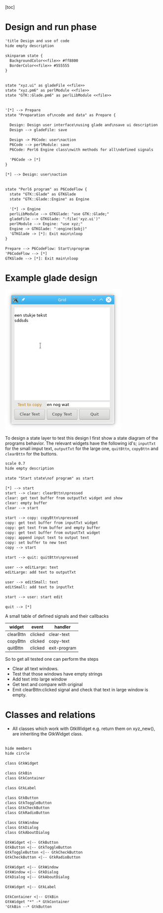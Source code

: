 [toc]

# Design and run phase

```plantuml
'title Design and use of code
hide empty description

skinparam state {
  BackgroundColor<<file>> #ff8800
  BorderColor<<file>> #555555
}


state "xyz.ui" as gladeFile <<file>>
state "xyz.pm6" as perlModule <<file>>
state "GTK::Glade.pm6" as perlLibModule <<file>>


'[*] --> Prepare
state "Preparation of\ncode and data" as Prepare {

  Design: Design user interface\nusing glade and\nsave ui description
  Design --> gladeFile: save

  Design -> P6Code: user\naction
  P6Code --> perlModule: save
  P6Code: Perl6 Engine class\nwith methods for all\ndefined signals

  'P6Code -> [*]
}

[*] --> Design: user\naction


state "Perl6 program" as P6CodeFlow {
  state "GTK::Glade" as GTKGlade
  state "GTK::Glade::Engine" as Engine

  '[*] -> Engine
  perlLibModule --> GTKGlade: "use GTK::Glade;"
  gladeFile --> GTKGlade: ":file('xyz.ui')"
  perlModule --> Engine: "use xyz;"
  Engine -> GTKGlade: ":engine($obj)"
  'GTKGlade -> [*]: Exit main\nloop
}

Prepare --> P6CodeFlow: Start\nprogram
'P6CodeFlow --> [*]
GTKGlade --> [*]: Exit main\nloop
```

# Example glade design
<img src="Screenshot_20190106_124223.png"/>

To design a state layer to test this design I first show a state diagram of the programs behavior. The relevant widgets have the following id's; `inputTxt` for the small imput text, `outputTxt` for the large one, `quitBttn`, `copyBttn` and `clearBttn` for the buttons.

```plantuml
scale 0.7
hide empty description

state "Start state\nof program" as start

[*] --> start
start --> clear: clearBttn\npressed
clear: get text buffer from outputTxt widget and show
clear: empty buffer
clear --> start

start --> copy: copyBttn\npressed
copy: get text buffer from inputTxt widget
copy: get text from buffer and empty buffer
copy: get text buffer from outputTxt widget
copy: append input text to output text
copy: set buffer to new text
copy --> start

start --> quit: quitBttn\npressed

user --> editLarge: text
editLarge: add text to outputTxt

user --> editSmall: text
editSmall: add text to inputTxt

start --> user: start edit

quit --> [*]
```

A small table of defined signals and their callbacks

 |widget|event|handler
 |------|-----|-------
 |clearBttn       |clicked      |clear-text
 |copyBttn        |clicked      |copy-text
 |quitBttn        |clicked      |exit-program

So to get all tested one can perform the steps
* Clear all text windows.
* Test that those windows have empty strings
* Add text into large window
* Get text and compare with original
* Emit clearBttn:clicked signal and check that text in large window is empty.

# Classes and relations
* All classes which work with GtkWidget e.g. return them on xyz_new(), are inheriting the GtkWidget class.

```plantuml

hide members
hide circle

class GtkWidget

class GtkBin
class GtkContainer

class GtkLabel

class GtkButton
class GtkToggleButton
class GtkCheckButton
class GtkRadioButton

class GtkWindow
class GtkDialog
class GtkAboutDialog

GtkWidget <|-- GtkButton
GtkButton <|-- GtkToggleButton
GtkToggleButton <|-- GtkCheckButton
GtkCheckButton <|-- GtkRadioButton

GtkWidget <|-- GtkWindow
GtkWindow <|-- GtkDialog
GtkDialog <|-- GtkAboutDialog

GtkWidget <|-- GtkLabel

GtkContainer <|-- GtkBin
GtkWidget "*" -* GtkContainer
'GtkBin --* GtkButton

```
